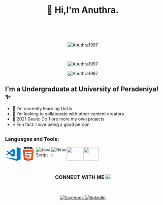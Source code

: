 <h1 align="center">👋 Hi,I'm Anuthra.</h1>
<h3></h3>
</br>
</br>
<br/>
<p align="center"> 
    <a href="">
        <img src="https://github.com/arsentieva/arsentieva/blob/main/code.gif" width="530px" height="280px" alt="Anuthra1997">
    </a>
</p>
<br/>
<p align="center"> <img src="https://komarev.com/ghpvc/?username=Anuthra1997&label=Profile%20views&color=0e75b6&style=flat" alt="Anuthra1997" /></p>
<p align="center"> <img src="https://badges.pufler.dev/years/Ttecs" alt="Anuthra1997" />
</p>

<!--[![Twitter Follow](https://img.shields.io/twitter/follow/codeSTACKr?color=1DA1F2&logo=twitter&style=for-the-badge)](https://twitter.com/intent/follow?original_referer=https%3A%2F%2Fgithub.com%2FcodeSTACKr&screen_name=codeSTACKr)-->

## I'm a Undergraduate at University of Peradeniya! ✨

<!-- 🔭 I just launched my first course: [Become A VS Code SuperHero!][course]!-->
- 🌱 I’m currently learning Ui/Ux
- 👯 I’m looking to collaborate with other content creators
- 🥅 2021 Goals: Do 1 ore more my own projects
- ⚡ Fun fact: I love being a good person






### Languages and Tools:

<img align="left" alt="Visual Studio Code" width="50" height="45" src="https://raw.githubusercontent.com/github/explore/80688e429a7d4ef2fca1e82350fe8e3517d3494d/topics/visual-studio-code/visual-studio-code.png" />
<img align="left" alt="HTML5" width="50" height="45" src="https://raw.githubusercontent.com/github/explore/80688e429a7d4ef2fca1e82350fe8e3517d3494d/topics/html/html.png" />


<img align="left" alt="JavaScript" width="50" height="45" src="https://img.icons8.com/fluent/50/000000/figma.png" />
<img src="https://img.icons8.com/color/48/000000/css3.png"  width="50" height="45"/>
<img width="50" height="45" src="https://img.icons8.com/color/48/000000/adobe-xd.png"/>




<img align="left" alt="React" width="50" height="45" src="https://img.icons8.com/fluent/144/000000/gimp.png" />



<br/>
<br/>

<!--## Statistics 🎨


  


<img src="https://github-readme-stats.vercel.app/api?username=Anuthra1997&&show_icons=true&count_private=true&theme=radical"/>|<img src="https://github-readme-streak-stats.herokuapp.com/?user=Anuthra1997&theme=radical"/>|
|---|---|
</br>


## TOP PROGRAMMING LANGUAGES
</br>
<p align="center"><img align="center"
src="https://github-readme-stats.vercel.app/api/top-langs?username=Anuthra1997&show_icons=true&locale=en&layout=compact&theme=radical"alt="Anuthra1997" /></p>

</br> -->


<h3 align="center"> CONNECT WITH ME <img src="https://media.giphy.com/media/VfDrAEbN7pXdZwDsSC/giphy.gif" height="150">  </h3>
</br>
<p align="center">
<a href="www.gmail.anuthra90@gmail.com" target="_blank"> <img src="https://img.icons8.com/fluent/48/000000/gmail-new.png" alt="facebook" width="40" height="40"/> </a>
<a href="https://www.linkedin.com/in/anuthra-muthukumara-7a159917b/"" target="_blank"> <img src="https://www.vectorlogo.zone/logos/linkedin/linkedin-icon.svg" alt="linkedin" width="40" height="40"/> </a>
</p>







[linkedin]: https://www.linkedin.com/in/sandakelum-bandara-a8a99817a/
[Gmail]:tharakahalkewelatecs@gmail.com
